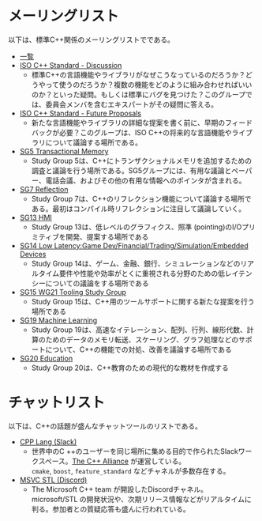 # メーリングリスト
以下は、標準C++関係のメーリングリストでである。

- [一覧](https://lists.isocpp.org/mailman/listinfo.cgi/)
- [ISO C++ Standard - Discussion](https://lists.isocpp.org/mailman/listinfo.cgi/std-discussion)
    - 標準C++の言語機能やライブラリがなぜこうなっているのだろうか？どうやって使うのだろうか？複数の機能をどのように組み合わせればいいのか？といった疑問。もしくは標準にバグを見つけた？このグループでは、委員会メンバを含むエキスパートがその疑問に答える。
- [ISO C++ Standard - Future Proposals](https://lists.isocpp.org/mailman/listinfo.cgi/std-proposals)
    - 新たな言語機能やライブラリの詳細な提案を書く前に、早期のフィードバックが必要？このグループは、ISO C++の将来的な言語機能やライブラリについて議論する場所である。
- [SG5 Transactional Memory](https://lists.isocpp.org/mailman/listinfo.cgi/sg5)
    - Study Group 5は、C++にトランザクショナルメモリを追加するための調査と議論を行う場所である。SG5グループには、有用な議論とペーパー、電話会議、およびその他の有用な情報へのポインタが含まれる。
- [SG7 Reflection](https://lists.isocpp.org/mailman/listinfo.cgi/sg7)
    - Study Group 7は、C++のリフレクション機能について議論する場所である。最初はコンパイル時リフレクションに注目して議論していく。
- [SG13 HMI](https://lists.isocpp.org/mailman/listinfo.cgi/sg13)
    - Study Group 13は、低レベルのグラフィクス、照準 (pointing)のI/Oプリミティブを開発、提案する場所である
- [SG14 Low Latency:Game Dev/Financial/Trading/Simulation/Embedded Devices](https://lists.isocpp.org/mailman/listinfo.cgi/sg14)
    - Study Group 14は、ゲーム、金融、銀行、シミュレーションなどのリアルタイム要件や性能や効率がとくに重視される分野のための低レイテンシーについての議論をする場所である
- [SG15 WG21 Tooling Study Group](https://lists.isocpp.org/mailman/listinfo.cgi/sg15)
    - Study Group 15は、C++用のツールサポートに関する新たな提案を行う場所である
- [SG19 Machine Learning](https://lists.isocpp.org/mailman/listinfo.cgi/sg19)
    - Study Group 19は、高速なイテレーション、配列、行列、線形代数、計算のためのデータのメモリ転送、スケーリング、グラフ処理などのサポートについて、C++の機能での対処、改善を議論する場所である
- [SG20 Education](https://lists.isocpp.org/mailman/listinfo.cgi/sg20)
    - Study Group 20は、C++教育のための現代的な教材を作成する

# チャットリスト
以下は、C++の話題が盛んなチャットツールのリストである。

- [CPP Lang (Slack)](https://cppalliance.org/slack/)
  - 世界中のC ++のユーザーを同じ場所に集める目的で作られたSlackワークスペース。[The C++ Alliance](https://cppalliance.org/) が運営している。  
  `cmake`, `boost`, `feature_standard` などチャネルが多数存在する。
- [MSVC STL (Discord) ](https://github.com/microsoft/STL/wiki/)
  -  The Microsoft C++ team が開設したDiscordチャネル。  
  microsoft/STL の開発状況や、次期リリース情報などがリアルタイムに判る。参加者との質疑応答も盛んに行われている。
